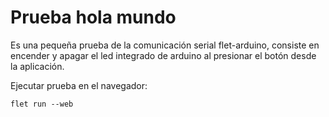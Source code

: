 # Prueba hola mundo

Es una pequeña prueba de la comunicación serial flet-arduino, consiste en encender y apagar el led integrado de arduino al presionar el botón desde la aplicación. 

Ejecutar prueba en el navegador:

```
flet run --web
```
